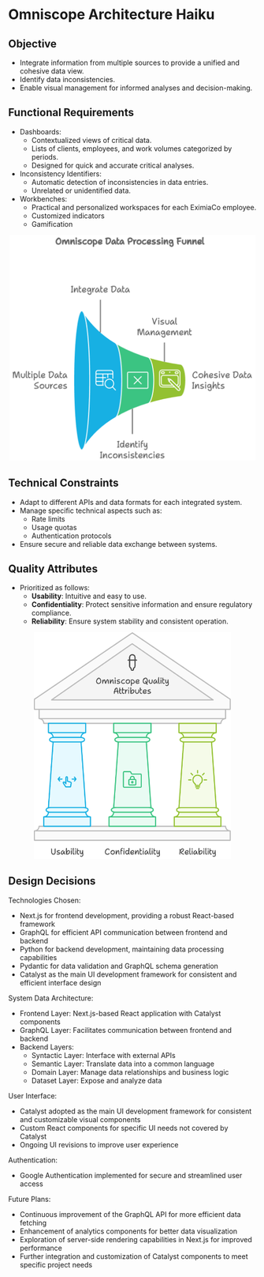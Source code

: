 # Omniscope Architecture Haiku

## Objective

- Integrate information from multiple sources to provide a unified and cohesive data view.
- Identify data inconsistencies. 
- Enable visual management for informed analyses and decision-making.

## Functional Requirements

- Dashboards:
  - Contextualized views of critical data. 
  - Lists of clients, employees, and work volumes categorized by periods. 
  - Designed for quick and accurate critical analyses. 
- Inconsistency Identifiers:
  - Automatic detection of inconsistencies in data entries.
  - Unrelated or unidentified data. 
- Workbenches:
  - Practical and personalized workspaces for each EximiaCo employee.
  - Customized indicators
  - Gamification

<div align="center">
  <img src="assets/data-processing-funnel.png" width="500">
</div>


## Technical Constraints
- Adapt to different APIs and data formats for each integrated system. 
- Manage specific technical aspects such as:
  - Rate limits 
  - Usage quotas 
  - Authentication protocols 
- Ensure secure and reliable data exchange between systems.

## Quality Attributes
- Prioritized as follows:
  - **Usability**: Intuitive and easy to use. 
  - **Confidentiality**: Protect sensitive information and ensure regulatory compliance. 
  - **Reliability**: Ensure system stability and consistent operation.

<div align="center">
  <img src="assets/quality-attributes.png" width="400">
</div>

## Design Decisions

Technologies Chosen:

- Next.js for frontend development, providing a robust React-based framework
- GraphQL for efficient API communication between frontend and backend
- Python for backend development, maintaining data processing capabilities
- Pydantic for data validation and GraphQL schema generation
- Catalyst as the main UI development framework for consistent and efficient interface design

System Data Architecture:

- Frontend Layer: Next.js-based React application with Catalyst components
- GraphQL Layer: Facilitates communication between frontend and backend
- Backend Layers:
  - Syntactic Layer: Interface with external APIs
  - Semantic Layer: Translate data into a common language
  - Domain Layer: Manage data relationships and business logic
  - Dataset Layer: Expose and analyze data

User Interface:

- Catalyst adopted as the main UI development framework for consistent and customizable visual components
- Custom React components for specific UI needs not covered by Catalyst
- Ongoing UI revisions to improve user experience

Authentication:

- Google Authentication implemented for secure and streamlined user access

Future Plans:

- Continuous improvement of the GraphQL API for more efficient data fetching
- Enhancement of analytics components for better data visualization
- Exploration of server-side rendering capabilities in Next.js for improved performance
- Further integration and customization of Catalyst components to meet specific project needs
